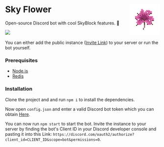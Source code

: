 # Sky Flower <img align="right" width="100" height="100" src="resources/icon_transparent.png">
Open-source Discord bot with cool SkyBlock features. 🌺

<img src="https://i.imgur.com/tHcYF89.png"></img>

You can either add the public instance (<a href="https://discord.com/oauth2/authorize?client_id=747232589961625665&scope=bot&permissions=1073750016">Invite Link</a>) to your server or run the bot yourself.

<h3>Prerequisites</h3>

- <a href="https://nodejs.org/">Node.js</a>
- <a href="https://redis.io/">Redis</a>

<h3>Installation</h3>

Clone the project and and run `npm i` to install the dependencies.

Now open `config.json` and enter a valid Discord bot token which you can obtain <a href="https://discord.com/developers/applications/">Here</a>.

You can now run `npm start` to start the bot. Invite the instance to your server by finding the bot's Client ID in your Discord developer console and pasting it into this Link: `https://discord.com/oauth2/authorize?client_id=CLIENT_ID&scope=bot&permissions=0`.
